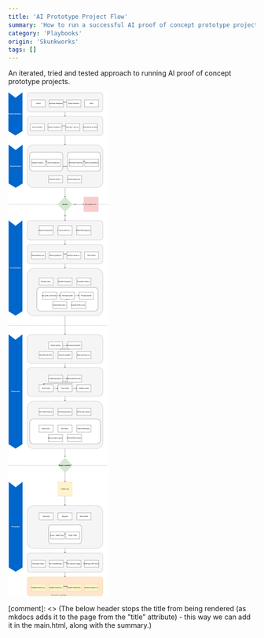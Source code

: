 ```yaml
---
title: 'AI Prototype Project Flow'
summary: 'How to run a successful AI proof of concept prototype project'
category: 'Playbooks'
origin: 'Skunkworks'
tags: []
---
```


An iterated, tried and tested approach to running AI proof of concept prototype projects.

![Visual overview of skunkworks project flow](../images/skunkworks-project-flow.svg)

[comment]: <> (The below header stops the title from being rendered (as mkdocs adds it to the page from the "title" attribute) - this way we can add it in the main.html, along with the summary.)
#